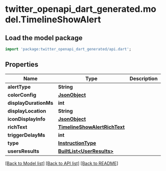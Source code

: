 # twitter_openapi_dart_generated.model.TimelineShowAlert

## Load the model package
```dart
import 'package:twitter_openapi_dart_generated/api.dart';
```

## Properties
Name | Type | Description | Notes
------------ | ------------- | ------------- | -------------
**alertType** | **String** |  | [optional] 
**colorConfig** | [**JsonObject**](.md) |  | [optional] 
**displayDurationMs** | **int** |  | [optional] 
**displayLocation** | **String** |  | [optional] 
**iconDisplayInfo** | [**JsonObject**](.md) |  | [optional] 
**richText** | [**TimelineShowAlertRichText**](TimelineShowAlertRichText.md) |  | 
**triggerDelayMs** | **int** |  | [optional] 
**type** | [**InstructionType**](InstructionType.md) |  | 
**usersResults** | [**BuiltList&lt;UserResults&gt;**](UserResults.md) |  | 

[[Back to Model list]](../README.md#documentation-for-models) [[Back to API list]](../README.md#documentation-for-api-endpoints) [[Back to README]](../README.md)


